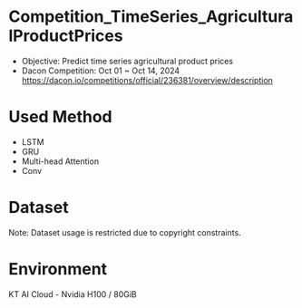 # Competition_TimeSeries_AgriculturalProductPrices
* Objective: Predict time series agricultural product prices
* Dacon Competition: Oct 01 ~ Oct 14, 2024 https://dacon.io/competitions/official/236381/overview/description

# Used Method
* LSTM
* GRU
* Multi-head Attention
* Conv

# Dataset
Note: Dataset usage is restricted due to copyright constraints.

# Environment
KT AI Cloud - Nvidia H100 / 80GiB
